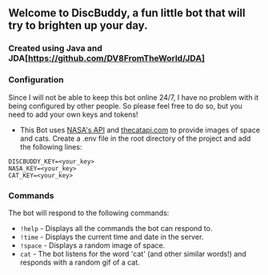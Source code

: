 ## Welcome to DiscBuddy, a fun little bot that will try to brighten up your day.

### Created using Java and JDA[https://github.com/DV8FromTheWorld/JDA]

### Configuration

Since I will not be able to keep this bot online 24/7, I have no problem with it being configured by other people. So please feel free to do so, but you need to add your own keys and tokens!

- This Bot uses [NASA's API](https://api.nasa.gov/) and [thecatapi.com](https://thecatapi.com/) to provide images of space and cats. Create a .env file in the root directory of the project and add the following lines:

```
DISCBUDDY_KEY=<your_key>
NASA_KEY=<your_key>
CAT_KEY=<your_key>

```

### Commands

The bot will respond to the following commands:

- `!help` - Displays all the commands the bot can respond to.
- `!time` - Displays the current time and date in the server.
- `!space` - Displays a random image of space.
- `cat` - The bot listens for the word 'cat' (and other similar words!) and responds with a random gif of a cat.
